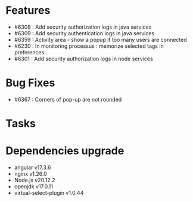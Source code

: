 
# Features

- #6308 : Add security authorization logs in java services
- #6309 : Add security authentication logs in java services
- #6359 : Activity area - show a popup if too many users are connected
- #6230 : In monitoring processus : memorize selected tags in preferences
- #6301 : Add security authorization logs in node services

# Bug Fixes

- #6367 : Corners of pop-up are not rounded

# Tasks

# Dependencies upgrade

- angular v17.3.6
- nginx v1.26.0
- Node.js v20.12.2
- openjdk v17.0.11
- virtual-select-plugin v1.0.44 


